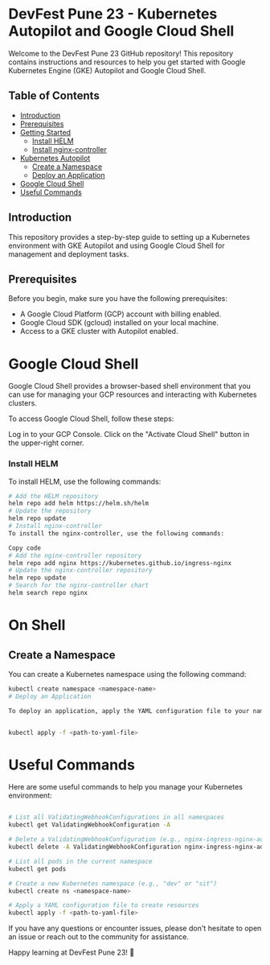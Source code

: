 # DevFest Pune 23 - Kubernetes Autopilot and Google Cloud Shell

Welcome to the DevFest Pune 23 GitHub repository! This repository contains instructions and resources to help you get started with Google Kubernetes Engine (GKE) Autopilot and Google Cloud Shell. 

## Table of Contents
- [Introduction](#introduction)
- [Prerequisites](#prerequisites)
- [Getting Started](#getting-started)
  - [Install HELM](#install-helm)
  - [Install nginx-controller](#install-nginx-controller)
- [Kubernetes Autopilot](#kubernetes-autopilot)
  - [Create a Namespace](#create-a-namespace)
  - [Deploy an Application](#deploy-an-application)
- [Google Cloud Shell](#google-cloud-shell)
- [Useful Commands](#useful-commands)

## Introduction
This repository provides a step-by-step guide to setting up a Kubernetes environment with GKE Autopilot and using Google Cloud Shell for management and deployment tasks.

## Prerequisites
Before you begin, make sure you have the following prerequisites:
- A Google Cloud Platform (GCP) account with billing enabled.
- Google Cloud SDK (gcloud) installed on your local machine.
- Access to a GKE cluster with Autopilot enabled.


# Google Cloud Shell
Google Cloud Shell provides a browser-based shell environment that you can use for managing your GCP resources and interacting with Kubernetes clusters.

To access Google Cloud Shell, follow these steps:

Log in to your GCP Console.
Click on the "Activate Cloud Shell" button in the upper-right corner.

### Install HELM
To install HELM, use the following commands:

```bash
# Add the HELM repository
helm repo add helm https://helm.sh/helm
# Update the repository
helm repo update
# Install nginx-controller
To install the nginx-controller, use the following commands:
```
```bash
Copy code
# Add the nginx-controller repository
helm repo add nginx https://kubernetes.github.io/ingress-nginx
# Update the nginx-controller repository
helm repo update
# Search for the nginx-controller chart
helm search repo nginx
```

# On Shell
## Create a Namespace
You can create a Kubernetes namespace using the following command:

``` bash
kubectl create namespace <namespace-name>
# Deploy an Application

To deploy an application, apply the YAML configuration file to your namespace:
```
```bash

kubectl apply -f <path-to-yaml-file>
```

# Useful Commands
Here are some useful commands to help you manage your Kubernetes environment:

``` bash

# List all ValidatingWebhookConfigurations in all namespaces
kubectl get ValidatingWebhookConfiguration -A

# Delete a ValidatingWebhookConfiguration (e.g., nginx-ingress-nginx-admission)
kubectl delete -A ValidatingWebhookConfiguration nginx-ingress-nginx-admission

# List all pods in the current namespace
kubectl get pods

# Create a new Kubernetes namespace (e.g., "dev" or "sit")
kubectl create ns <namespace-name>

# Apply a YAML configuration file to create resources
kubectl apply -f <path-to-yaml-file>
```

If you have any questions or encounter issues, please don't hesitate to open an issue or reach out to the community for assistance.

Happy learning at DevFest Pune 23! 🚀